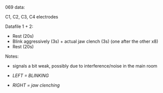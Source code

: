 069 data: 

C1, C2, C3, C4 electrodes

Datafile 1 + 2: 
- Rest (20s)
- Blink aggressively (3s) + actual jaw clench (3s) (one after the other x8)
- Rest (20s)

Notes: 
- signals a bit weak, possibly due to interference/noise in the main room

- *LEFT = BLINKING* 
- *RIGHT = jaw clenching*
